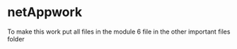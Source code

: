 # netAppwork

To make this work put all files in the module 6 file in the other important files folder
